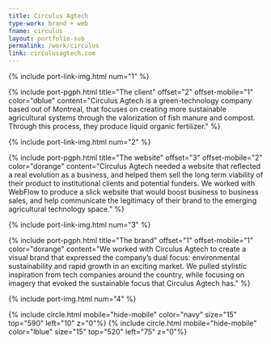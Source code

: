 ```yaml
---
title: Circulus Agtech
type-work: brand + web
fname: circulus
layout: portfolio-sub
permalink: /work/circulus
link: circulusagtech.com
---
```


{% include port-link-img.html num="1" %}

{% include port-pgph.html title="The client" offset="2" offset-mobile="1" color="dblue" content="Circulus Agtech is a green-technology company based out of Montreal, that focuses on creating more sustainable agricultural systems through the valorization of fish manure and compost. Through this process, they produce liquid organic fertilizer." %}

{% include port-link-img.html num="2" %}

{% include port-pgph.html title="The website" offset="3" offset-mobile="2" color="dorange" content="Circulus Agtech needed a website that reflected a real evolution as a business, and helped them sell the long term viability of their product to institutional clients and potential funders. We worked with WebFlow to produce a slick website that would boost business to business sales, and help communicate the legitimacy of their brand to the emerging agricultural technology space." %}

{% include port-link-img.html num="3" %}

{% include port-pgph.html title="The brand" offset="1" offset-mobile="1" color="dorange" content="We worked with Circulus Agtech to create a visual brand that expressed the company’s dual focus: environmental sustainability and rapid growth in an exciting market. We pulled stylistic inspiration from tech companies around the country, while focusing on imagery that evoked the sustainable focus that Circulus Agtech has." %}

{% include port-img.html num="4" %}

{% include circle.html mobile="hide-mobile" color="navy" size="15" top="590" left="10" z="0"%}
{% include circle.html mobile="hide-mobile" color="lblue" size="15" top="520" left="75" z="0"%}
